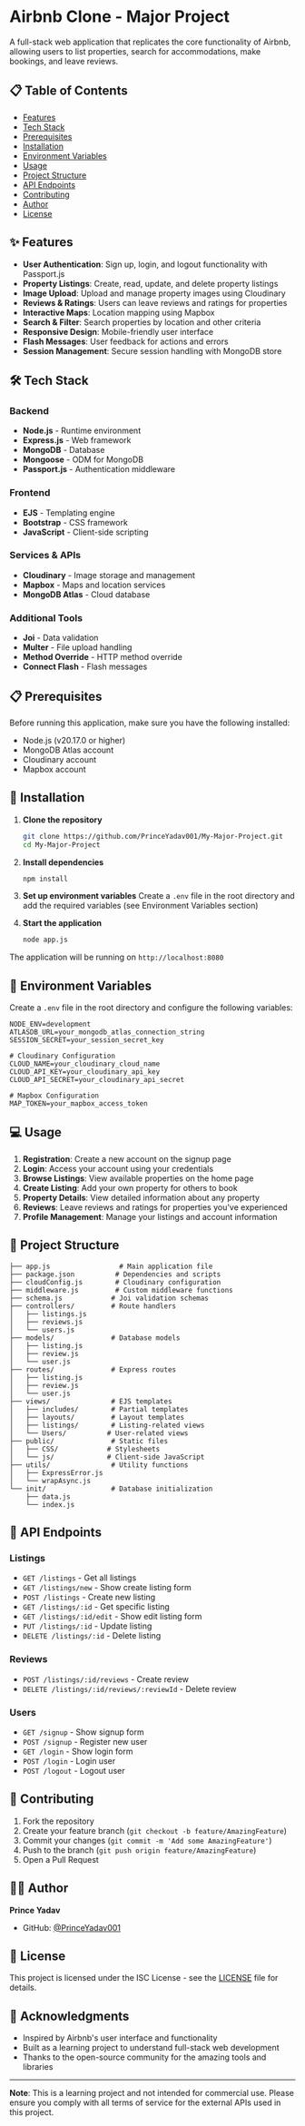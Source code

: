 # Airbnb Clone - Major Project

A full-stack web application that replicates the core functionality of Airbnb, allowing users to list properties, search for accommodations, make bookings, and leave reviews.

## 📋 Table of Contents

- [Features](#features)
- [Tech Stack](#tech-stack)
- [Prerequisites](#prerequisites)
- [Installation](#installation)
- [Environment Variables](#environment-variables)
- [Usage](#usage)
- [Project Structure](#project-structure)
- [API Endpoints](#api-endpoints)
- [Contributing](#contributing)
- [Author](#author)
- [License](#license)

## ✨ Features

- **User Authentication**: Sign up, login, and logout functionality with Passport.js
- **Property Listings**: Create, read, update, and delete property listings
- **Image Upload**: Upload and manage property images using Cloudinary
- **Reviews & Ratings**: Users can leave reviews and ratings for properties
- **Interactive Maps**: Location mapping using Mapbox
- **Search & Filter**: Search properties by location and other criteria
- **Responsive Design**: Mobile-friendly user interface
- **Flash Messages**: User feedback for actions and errors
- **Session Management**: Secure session handling with MongoDB store

## 🛠️ Tech Stack

### Backend
- **Node.js** - Runtime environment
- **Express.js** - Web framework
- **MongoDB** - Database
- **Mongoose** - ODM for MongoDB
- **Passport.js** - Authentication middleware

### Frontend
- **EJS** - Templating engine
- **Bootstrap** - CSS framework
- **JavaScript** - Client-side scripting

### Services & APIs
- **Cloudinary** - Image storage and management
- **Mapbox** - Maps and location services
- **MongoDB Atlas** - Cloud database

### Additional Tools
- **Joi** - Data validation
- **Multer** - File upload handling
- **Method Override** - HTTP method override
- **Connect Flash** - Flash messages

## 📋 Prerequisites

Before running this application, make sure you have the following installed:

- Node.js (v20.17.0 or higher)
- MongoDB Atlas account
- Cloudinary account
- Mapbox account

## 🚀 Installation

1. **Clone the repository**
   ```bash
   git clone https://github.com/PrinceYadav001/My-Major-Project.git
   cd My-Major-Project
   ```

2. **Install dependencies**
   ```bash
   npm install
   ```

3. **Set up environment variables**
   Create a `.env` file in the root directory and add the required variables (see Environment Variables section)

4. **Start the application**
   ```bash
   node app.js
   ```

The application will be running on `http://localhost:8080`

## 🔧 Environment Variables

Create a `.env` file in the root directory and configure the following variables:

```env
NODE_ENV=development
ATLASDB_URL=your_mongodb_atlas_connection_string
SESSION_SECRET=your_session_secret_key

# Cloudinary Configuration
CLOUD_NAME=your_cloudinary_cloud_name
CLOUD_API_KEY=your_cloudinary_api_key
CLOUD_API_SECRET=your_cloudinary_api_secret

# Mapbox Configuration
MAP_TOKEN=your_mapbox_access_token
```

## 💻 Usage

1. **Registration**: Create a new account on the signup page
2. **Login**: Access your account using your credentials
3. **Browse Listings**: View available properties on the home page
4. **Create Listing**: Add your own property for others to book
5. **Property Details**: View detailed information about any property
6. **Reviews**: Leave reviews and ratings for properties you've experienced
7. **Profile Management**: Manage your listings and account information

## 📁 Project Structure

```
├── app.js                 # Main application file
├── package.json          # Dependencies and scripts
├── cloudConfig.js        # Cloudinary configuration
├── middleware.js         # Custom middleware functions
├── schema.js            # Joi validation schemas
├── controllers/         # Route handlers
│   ├── listings.js
│   ├── reviews.js
│   └── users.js
├── models/              # Database models
│   ├── listing.js
│   ├── review.js
│   └── user.js
├── routes/              # Express routes
│   ├── listing.js
│   ├── review.js
│   └── user.js
├── views/               # EJS templates
│   ├── includes/        # Partial templates
│   ├── layouts/         # Layout templates
│   ├── listings/        # Listing-related views
│   └── Users/          # User-related views
├── public/              # Static files
│   ├── CSS/            # Stylesheets
│   └── js/             # Client-side JavaScript
├── utils/               # Utility functions
│   ├── ExpressError.js
│   └── wrapAsync.js
└── init/                # Database initialization
    ├── data.js
    └── index.js
```

## 🔗 API Endpoints

### Listings
- `GET /listings` - Get all listings
- `GET /listings/new` - Show create listing form
- `POST /listings` - Create new listing
- `GET /listings/:id` - Get specific listing
- `GET /listings/:id/edit` - Show edit listing form
- `PUT /listings/:id` - Update listing
- `DELETE /listings/:id` - Delete listing

### Reviews
- `POST /listings/:id/reviews` - Create review
- `DELETE /listings/:id/reviews/:reviewId` - Delete review

### Users
- `GET /signup` - Show signup form
- `POST /signup` - Register new user
- `GET /login` - Show login form
- `POST /login` - Login user
- `POST /logout` - Logout user

## 🤝 Contributing

1. Fork the repository
2. Create your feature branch (`git checkout -b feature/AmazingFeature`)
3. Commit your changes (`git commit -m 'Add some AmazingFeature'`)
4. Push to the branch (`git push origin feature/AmazingFeature`)
5. Open a Pull Request

## 👨‍💻 Author

**Prince Yadav**
- GitHub: [@PrinceYadav001](https://github.com/PrinceYadav001)

## 📄 License

This project is licensed under the ISC License - see the [LICENSE](LICENSE) file for details.

## 🙏 Acknowledgments

- Inspired by Airbnb's user interface and functionality
- Built as a learning project to understand full-stack web development
- Thanks to the open-source community for the amazing tools and libraries

---

**Note**: This is a learning project and not intended for commercial use. Please ensure you comply with all terms of service for the external APIs used in this project.

